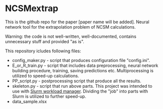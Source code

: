 # NCSMextrap
This is the github repo for the paper [paper name will be added]. Neural network tool for the extrapolation problem of NCSM calculations.

Warning: the code is not well-written, well-documented, contains unnecessary stuff and provided "as is".

This repository icludes following files:
  * config_maker.py - script that produces configuration file "config.ini".
  * E_or_R_train.py - script that includes data preprocessing, neural network building procedure, training, saving predictions etc. Multiprocessing is utilized to speed-up calculations.
  * PP_script.py -  postprocessing script that produce all the results.
  * skeleton.py - script that run above parts. This project was intended to use with [Slurm workload manager](https://slurm.schedmd.com/documentation.html). Dividing the "job" into parts with Slurm is utilized to further speed-up.
  * data_sample.xlsx
